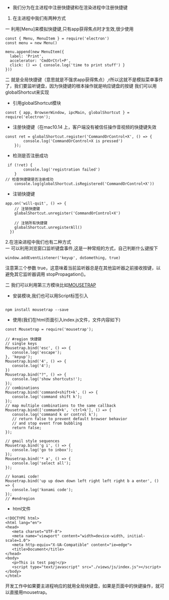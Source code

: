 - 我们分为在主进程中注册快捷键和在渲染进程中注册快捷键
1. 在主进程中我们有两种方式

一 利用[Menu]来模拟快捷键,只有app获得焦点时才生效,很少使用
```
const { Menu, MenuItem } = require('electron')
const menu = new Menu()

menu.append(new MenuItem({
  label: 'Print',
  accelerator: 'CmdOrCtrl+P',
  click: () => { console.log('time to print stuff') }
}))
```
二 就是全局快捷键（意思就是不强求app获得焦点）,r所以这就不是模拟菜单事件了，我们要监听键盘，因为快捷键的根本操作就是响应键盘的按键
我们可以用globalShortcut来实现

* 引用globalShortcut模块
```
const { app, BrowserWindow, ipcMain, globalShortcut } = require('electron');
```
* 注册快捷键（在mac10.14 上，客户端没有被信任操作音视频的快捷键失效  
```
const ret = globalShortcut.register('CommandOrControl+X', () => {
        console.log('CommandOrControl+X is pressed')
    });  
```

* 检测是否注册成功
```
 if (!ret) {
        console.log('registration failed')
    }
// 检查快捷键是否注册成功
    console.log(globalShortcut.isRegistered('CommandOrControl+X'))
```
* 注销快捷键
```
app.on('will-quit', () => {
    // 注销快捷键
    globalShortcut.unregister('CommandOrControl+X')
  
    // 注销所有快捷键
    globalShortcut.unregisterAll()
  })  
  ```  
 2.在渲染进程中我们也有二种方式  
 一 可以利用浏览窗口监听键盘事件,这是一种常规的方式，自己判断什么键按下
 ```
 window.addEventListener('keyup', doSomething, true)
 ```  
 注意第三个参数 true，这意味着当前监听器总是在其他监听器之前接收按键，以避免其它监听器调用 stopPropagation()。  
 
 二 我们可以利用第三方模块比如[MOUSETRAP](https://craig.is/killing/mice)  
 +  安装模块,我们也可以用Script标签引入
 ```
 
 npm install mousetrap --save
 ``` 
 + 使用(我们在html页面引入index.js文件，文件内容如下)
 ```
 const Mousetrap = require('mousetrap');

// #region 快捷键
// single keys
Mousetrap.bind('esc', () => {
    console.log('escape');
}, 'keyup');
Mousetrap.bind('4', () => {
    console.log('4');
})
Mousetrap.bind("?", () => {
    console.log('show shortcuts!');
});
// combinations
Mousetrap.bind('command+shift+k', () => {
    console.log('command shift k');
});
// map multiple combinations to the same callback
Mousetrap.bind(['command+k', 'ctrl+k'], () => {
    console.log('command k or control k');
    // return false to prevent default browser behavior
    // and stop event from bubbling
    return false;
});

// gmail style sequences
Mousetrap.bind('g i', () => {
    console.log('go to inbox');
});
Mousetrap.bind('* a', () => {
    console.log('select all');
});

// konami code!
Mousetrap.bind('up up down down left right left right b a enter', () => {
    console.log('konami code');
});
// #endregion
 ```  
 + html文件
 ```
 <!DOCTYPE html>
<html lang="en">
<head>
    <meta charset="UTF-8">
    <meta name="viewport" content="width=device-width, initial-scale=1.0">
    <meta http-equiv="X-UA-Compatible" content="ie=edge">
    <title>Document</title>
</head>
<body>
    <p>This is test pag!</p>
    <script type="text/javascript" src="./views/js/index.js"></script>
</body>
</html>
```  

开发工作中如果要主进程响应的就用全局快键盘，如果是页面中的快键操作，就可以直接用mousetrap。
 
 